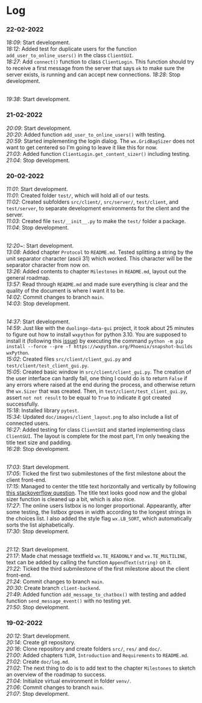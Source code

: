 # Log
### 22-02-2022
*18:09*: Start development.<br />
*18:12*: Added test for duplicate users for the function `add_user_to_online_users()` in the class `ClientGUI`.<br />
*18:27*: Add `connect()` function to class `ClientLogin`. This function should try to receive a first message from the server that says `ok` to make sure the server exists, is running and can accept new connections.
*18:28*: Stop development.<br /><br />

*19:38*: Start development.<br />


### 21-02-2022
*20:09*: Start development.<br />
*20:20*: Added function `add_user_to_online_users()` with testing.<br />
*20:59*: Started implementing the login dialog. The `wx.GridBagSizer` does not want to get centered so I'm going to leave it like this for now.<br />
*21:03*: Added function `ClientLogin.get_content_sizer()` including testing.<br />
*21:04*: Stop development.

### 20-02-2022
*11:01*: Start development.<br />
*11:01*: Created folder `test/`, which will hold all of our tests.<br />
*11:02*: Created subfolders `src/client/`, `src/server/`, `test/client`, and `test/server`, to separate development environments for the client and the server.<br />
*11:03*: Created file `test/__init__.py` to make the `test/` folder a package.<br />
*11:04*: Stop development.<br /><br />

*12:20*\~: Start development.<br />
*13:08*: Added chapter `Protocol` to `README.md`. Tested splitting a string by the unit separator character (ascii 31) which worked. This character will be the separator character from now on.<br />
*13:26*: Added contents to chapter `Milestones` in `README.md`, layout out the general roadmap.<br />
*13:57*: Read through `README.md` and made sure everything is clear and the quality of the document is where I want it to be.<br />
*14:02*: Commit changes to branch `main`.<br />
*14:03*: Stop development.<br /><br />

*14:37*: Start development.<br />
*14:59*: Just like with the `duolingo-data-gui` project, it took about 25 minutes to figure out how to install `wxpython` for python 3.10. You are supposed to install it (following this [issue](https://github.com/wxWidgets/Phoenix/issues/2089)) by executing the command `python -m pip install --force --pre -f https://wxpython.org/Phoenix/snapshot-builds wxPython`.<br />
*15:02*: Created files `src/client/client_gui.py` and `test/client/test_client_gui.py`.<br />
*15:05*: Created basic window in `src/client/client_gui.py`. The creation of the user interface can hardly fail, one thing I could do is to return `False` if any errors where raised at the end during the process, and otherwise return the `wx.Sizer` that was created. Then, in `test/client/test_client_gui.py`, assert `not not result` to be equal to `True` to indicate it got created successfully.<br />
*15:18*: Installed library `pytest`.<br />
*15:34*: Updated `doc/images/client_layout.png` to also include a list of connected users.<br />
*16:27*: Added testing for class `ClientGUI` and started implementing class `ClientGUI`. The layout is complete for the most part, I'm only tweaking the title text size and padding.<br />
*16:28*: Stop development.<br /><br />

*17:03*: Start development.<br />
*17:05*: Ticked the first two submilestones of the first milestone about the client front-end.<br />
*17:15*: Managed to center the title text horizontally and vertically by following [this stackoverflow question](https://stackoverflow.com/questions/27095479/wx-boxsizer-both-vertical-and-horizontal-centered). The title text looks good now and the global sizer function is cleaned up a bit, which is also nice.<br />
*17:27*: The online users listbox is no longer proportional. Appearantly, after some testing, the listbox grows in width according to the longest strings in the choices list. I also added the style flag `wx.LB_SORT`, which automatically sorts the list alphabetically.<br />
*17:30*: Stop development.<br /><br />

*21:12*: Start development.<br />
*21:17*: Made chat message textfield `wx.TE_READONLY` and `wx.TE_MULTILINE`, text can be added by calling the function `AppendText(string)` on it.<br />
*21:22*: Ticked the third submilestone of the first milestone about the client front-end.<br />
*21:24*: Commit changes to branch `main`.<br />
*20:30*: Create branch `client-backend`.<br />
*21:49*: Added function `add_message_to_chatbox()` with testing and added function `send_message_event()` with no testing yet.<br />
*21:50*: Stop development.

### 19-02-2022
*20:12*: Start development.<br />
*20:14*: Create git repository.<br />
*20:16*: Clone repository and create folders `src/`, `res/` and `doc/`.<br />
*21:00*: Added chapters `TLDR`, `Introduction` and `Requirements` to `README.md`.<br />
*21:02*: Create `doc/log.md`.<br />
*21:02*: The next thing to do is to add text to the chapter `Milestones` to sketch an overview of the roadmap to success.<br />
*21:04*: Initialize virtual environment in folder `venv/`.<br />
*21:06*: Commit changes to branch `main`.<br />
*21:07*: Stop development.<br />